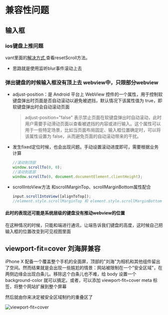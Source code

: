 # 兼容性问题

## 输入框

### ios键盘上推问题

vant里面的[解决方式](https://github.com/3lang3/react-vant/blob/530e0b4e2d63a992e9379ddbfc0f9488dfab545e/packages/react-vant/src/components/text-area/TextArea.tsx),查看resetScroll方法。 
- 思路就是使用监听blur事件滚动上去

### 弹出键盘的时候输入框没有顶上去 webview中，只限部分webview

- adjust-position：是 Android 平台上 WebView 控件的一个属性，用于控制软键盘弹出时页面是否自动滚动以避免被遮挡，默认情况下该属性值为 true，即软键盘弹出时会自动滚动页面
  >adjust-position="false" 表示禁止页面在软键盘弹出时自动滚动，此时用户需要手动滑动页面以查看被遮挡的内容或进行输入。这个属性可以用于一些特定场景，比如当页面布局固定、输入框位置确定时，可以将该属性设置为 false，从而避免页面的自动滚动带来的干扰。
- 发生fixed定位时候，也会出现问题。手动设置滚动进度即可，需要根据业务计算
  
    ```js
    //滚动到顶部
    window.scrollTo(0, 0);
    //滚动到底部
    window.scrollTo(0, document.documentElement.clientHeight);

    
    ```

- scrollIntoView方法 和scrollMarginTop、scrollMarginBottom属性配合
  
  ```js
  input.scrollIntoView([alignToTop]);
  //element.style.scrollMarginTop 和 element.style.scrollMarginBottom 是两个 CSS 属性，用于控制元素在滚动时与变化后的滚动位置之间留出的空白边距，可以与 scrollIntoView() 方法结合使用，以精确控制元素在可视区域中的位置。

  ```

#### 此时的表现还可能是系统层级的键盘没有推动webview的位置

在这种情况的时候，只能和端进行通讯，让端告诉我们键盘的高度，这时候自己把输入框的位置改变到可见视图里面


## viewport-fit=cover  刘海屏兼容

iPhone X 配备一个覆盖整个手机的全面屏，顶部的"刘海"为相机和其他组件留出了空间。然而结果就是会出现一些尴尬的情景：网站被限制在一个"安全区域"，在两侧边缘会出现白条儿。移除这个白条儿也不难，给 body 设置一个 background-color 就可以搞定。或者，可以添加 viewport-fit=cover meta 标签，将整个网站扩展到整个屏幕

然后就由你来决定被安全区域制约的重叠区了

![viewport-fit=cover](http://www.webhek.com/wordpress/wp-content/uploads/2017/09/t01e46b39b326ccfab1-660x438.png)